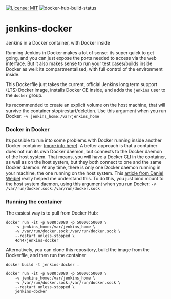 [![License: MIT](https://img.shields.io/badge/License-MIT-yellow.svg)](https://opensource.org/licenses/MIT) ![docker-hub-build-status](https://img.shields.io/docker/build/4oh4/jenkins-docker)


# jenkins-docker
Jenkins in a Docker container, with Docker inside

Running Jenkins in Docker makes a lot of sense: its super quick to get going, and you can just expose the ports needed to access via the web interface. But it also makes sense to run your test cases/builds inside Docker as well: its compartmentalised, with full control of the environment inside.

This Dockerfile just takes the current, official Jenkins long term support (LTS) Docker image, installs Docker CE inside, and adds the `jenkins` user to the `docker` group.

Its recommended to create an explicit volume on the host machine, that will survive the container stop/restart/deletion. Use this argument when you run Docker: `-v jenkins_home:/var/jenkins_home`

### Docker in Docker
Its possible to run into some problems with Docker running inside another Docker container ([more info here](https://jpetazzo.github.io/2015/09/03/do-not-use-docker-in-docker-for-ci/)). A better approach is that a container does not run its own Docker daemon, but connects to the Docker daemon of the host system. That means, you will have a Docker CLI in the container, as well as on the host system, but they both connect to one and the same Docker daemon. At any time, there is only one Docker daemon running in your machine, the one running on the host system. This [article from Daniel Weibel](https://itnext.io/docker-in-docker-521958d34efd) really helped me understand this. To do this, you just bind mount to the host system daemon, using this argument when you run Docker: `-v /var/run/docker.sock:/var/run/docker.sock`

### Running the container
The easiest way is to pull from Docker Hub:

    docker run -it -p 8080:8080 -p 50000:50000 \
	    -v jenkins_home:/var/jenkins_home \
	    -v /var/run/docker.sock:/var/run/docker.sock \
	    --restart unless-stopped \
	    4oh4/jenkins-docker

Alternatively, you can clone this repository, build the image from the Dockerfile, and then run the container

    docker build -t jenkins-docker .

    docker run -it -p 8080:8080 -p 50000:50000 \
	    -v jenkins_home:/var/jenkins_home \
	    -v /var/run/docker.sock:/var/run/docker.sock \
	    --restart unless-stopped \
	    jenkins-docker
